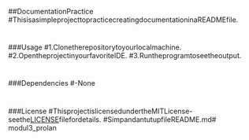 ##DocumentationPractice
 #ThisisasimpleprojecttopracticecreatingdocumentationinaREADMEfile.
 #
 ###Usage
 #1.Clonetherepositorytoyourlocalmachine.
 #2.OpentheprojectinyourfavoriteIDE.
 #3.Runtheprogramtoseetheoutput.
 #
 ###Dependencies
 #-None
 #
 ###License
 #ThisprojectislicensedundertheMITLicense-seethe[LICENSE](LICENSE)filefordetails.
 #SimpandantutupfileREADME.md# modul3_prolan
